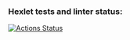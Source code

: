 ### Hexlet tests and linter status:
[![Actions Status](https://github.com/MaksimPerepeliuk/layout-designer-project-lvl1/workflows/hexlet-check/badge.svg)](https://github.com/MaksimPerepeliuk/layout-designer-project-lvl1/actions)